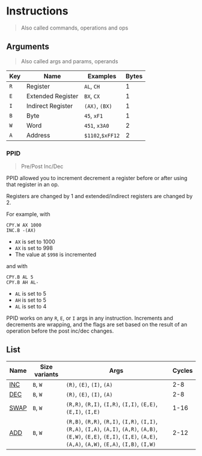 # Instructions

> Also called commands, operations and ops

## Arguments

> Also called args and params, operands

| Key | Name              | Examples         | Bytes |
|-----|-------------------|------------------|-------|
| `R` | Register          | `AL`, `CH`       | 1     |
| `E` | Extended Register | `BX`, `CX`       | 1     |
| `I` | Indirect Register | `(AX)`, `(BX)`   | 1     |
| `B` | Byte              | `45`, `xF1`      | 1     |
| `W` | Word              | `451`, `x3A0`    | 2     |
| `A` | Address           | `$1102`,`$xFF12` | 2     |

### PPID

> Pre/Post Inc/Dec

PPID allowed you to increment decrement a register before or after using that register in an op.

Registers are changed by 1 and extended/indirect registers are changed by 2.

For example, with
```
CPY.W AX 1000
INC.B -(AX)
```
- `AX` is set to 1000
- `AX` is set to 998
- The value at `$998` is incremented 

and with
```
CPY.B AL 5
CPY.B AH AL-
```
- `AL` is set to 5
- `AH` is set to 5
- `AL` is set to 4

PPID works on any `R`, `E`, or `I` args in any instruction. Increments and decrements are wrapping, and the flags are set based on the result of an operation before the post inc/dec changes.


## List

| Name                  | Size variants | Args                                                                                                                                                                               | Cycles |
|-----------------------|---------------|------------------------------------------------------------------------------------------------------------------------------------------------------------------------------------|--------|
| [INC](./ops/inc.md)   | `B`, `W`      | `(R)`, `(E)`, `(I)`, `(A)`                                                                                                                                                         | 2-8    |
| [DEC](./ops/dec.md)   | `B`, `W`      | `(R)`, `(E)`, `(I)`, `(A)`                                                                                                                                                         | 2-8    |
| [SWAP](./ops/swap.md) | `B`, `W`      | `(R,R)`, `(R,I)`, `(I,R)`, `(I,I)`, `(E,E)`, `(E,I)`, `(I,E)`                                                                                                                      | 1-16   |
| [ADD](./ops/add.md)   | `B`, `W`      | `(R,B)`, `(R,R)`, `(R,I)`, `(I,R)`, `(I,I)`, `(R,A)`, `(I,A)`, `(A,I)`, `(A,R)`, `(A,B)`, `(E,W)`, `(E,E)`, `(E,I)`, `(I,E)`, `(A,E)`, `(A,A)`, `(A,W)`, `(E,A)`, `(I,B)`, `(I,W)` | 2-12   |